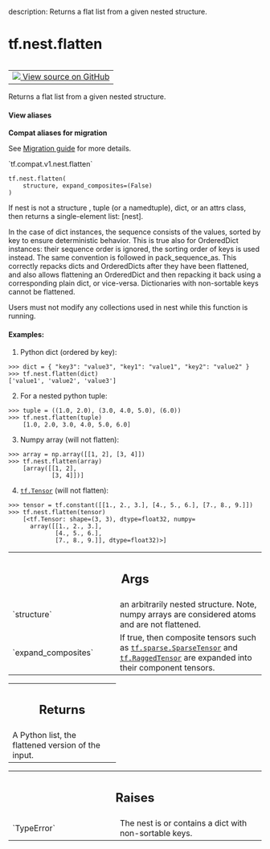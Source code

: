description: Returns a flat list from a given nested structure.

<div itemscope itemtype="http://developers.google.com/ReferenceObject">
<meta itemprop="name" content="tf.nest.flatten" />
<meta itemprop="path" content="Stable" />
</div>

# tf.nest.flatten

<!-- Insert buttons and diff -->

<table class="tfo-notebook-buttons tfo-api nocontent" align="left">
<td>
  <a target="_blank" href="https://github.com/tensorflow/tensorflow/blob/r2.4/tensorflow/python/util/nest.py#L274-L341">
    <img src="https://www.tensorflow.org/images/GitHub-Mark-32px.png" />
    View source on GitHub
  </a>
</td>
</table>



Returns a flat list from a given nested structure.

<section class="expandable">
  <h4 class="showalways">View aliases</h4>
  <p>
<b>Compat aliases for migration</b>
<p>See
<a href="https://www.tensorflow.org/guide/migrate">Migration guide</a> for
more details.</p>
<p>`tf.compat.v1.nest.flatten`</p>
</p>
</section>

<pre class="devsite-click-to-copy prettyprint lang-py tfo-signature-link">
<code>tf.nest.flatten(
    structure, expand_composites=(False)
)
</code></pre>



<!-- Placeholder for "Used in" -->

If nest is not a structure , tuple (or a namedtuple), dict, or an attrs class,
then returns a single-element list:
  [nest].

In the case of dict instances, the sequence consists of the values, sorted by
key to ensure deterministic behavior. This is true also for OrderedDict
instances: their sequence order is ignored, the sorting order of keys is used
instead. The same convention is followed in pack_sequence_as. This correctly
repacks dicts and OrderedDicts after they have been flattened, and also allows
flattening an OrderedDict and then repacking it back using a corresponding
plain dict, or vice-versa. Dictionaries with non-sortable keys cannot be
flattened.

Users must not modify any collections used in nest while this function is
running.

#### Examples:



1. Python dict (ordered by key):

```
>>> dict = { "key3": "value3", "key1": "value1", "key2": "value2" }
>>> tf.nest.flatten(dict)
['value1', 'value2', 'value3']
```

2. For a nested python tuple:

```
>>> tuple = ((1.0, 2.0), (3.0, 4.0, 5.0), (6.0))
>>> tf.nest.flatten(tuple)
    [1.0, 2.0, 3.0, 4.0, 5.0, 6.0]
```

3. Numpy array (will not flatten):

```
>>> array = np.array([[1, 2], [3, 4]])
>>> tf.nest.flatten(array)
    [array([[1, 2],
            [3, 4]])]
```


4. <a href="../../tf/Tensor.md"><code>tf.Tensor</code></a> (will not flatten):

```
>>> tensor = tf.constant([[1., 2., 3.], [4., 5., 6.], [7., 8., 9.]])
>>> tf.nest.flatten(tensor)
    [<tf.Tensor: shape=(3, 3), dtype=float32, numpy=
      array([[1., 2., 3.],
             [4., 5., 6.],
             [7., 8., 9.]], dtype=float32)>]
```

<!-- Tabular view -->
 <table class="responsive fixed orange">
<colgroup><col width="214px"><col></colgroup>
<tr><th colspan="2"><h2 class="add-link">Args</h2></th></tr>

<tr>
<td>
`structure`
</td>
<td>
an arbitrarily nested structure. Note, numpy arrays are
considered atoms and are not flattened.
</td>
</tr><tr>
<td>
`expand_composites`
</td>
<td>
If true, then composite tensors such as
<a href="../../tf/sparse/SparseTensor.md"><code>tf.sparse.SparseTensor</code></a> and <a href="../../tf/RaggedTensor.md"><code>tf.RaggedTensor</code></a> are expanded into their
component tensors.
</td>
</tr>
</table>



<!-- Tabular view -->
 <table class="responsive fixed orange">
<colgroup><col width="214px"><col></colgroup>
<tr><th colspan="2"><h2 class="add-link">Returns</h2></th></tr>
<tr class="alt">
<td colspan="2">
A Python list, the flattened version of the input.
</td>
</tr>

</table>



<!-- Tabular view -->
 <table class="responsive fixed orange">
<colgroup><col width="214px"><col></colgroup>
<tr><th colspan="2"><h2 class="add-link">Raises</h2></th></tr>

<tr>
<td>
`TypeError`
</td>
<td>
The nest is or contains a dict with non-sortable keys.
</td>
</tr>
</table>

